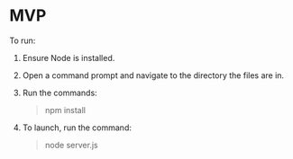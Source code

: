 # MVP

To run:
1. Ensure Node is installed.
2. Open a command prompt and navigate to the directory the files are in.
3. Run the commands:
	> npm install 
	
4. To launch, run the command:
	> node server.js

